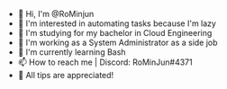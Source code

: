 - 👋 Hi, I'm @RoMinjun
- 👀 I'm interested in automating tasks because I'm lazy
- 🏫 I'm studying for my bachelor in Cloud Engineering
- 💼 I'm working as a System Administrator as a side job
- 🌱 I'm currently learning Bash 
- 📫 How to reach me | Discord: RoMinJun#4371
- 💞️ All tips are appreciated!

<!---
RoMinjun/RoMinjun is a ✨ special ✨ repository because its `README.md` (this file) appears on your GitHub profile.
You can click the Preview link to take a look at your changes.
--->
